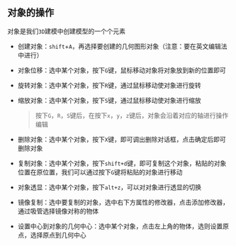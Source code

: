## 对象的操作

对象是我们`3D`建模中创建模型的一个个元素

- 创建对象：`shift`+`A`，再选择要创建的几何图形对象（注意：要在英文编辑法中进行）

- 对象位移：选中某个对象，按下`G`键，鼠标移动对象将对象放到新的位置即可

- 旋转对象：选中某个对象，按下`R`键，通过鼠标移动使对象进行旋转

- 缩放对象：选中某个对象，按下`S`键，通过鼠标移动使对象进行缩放

  > 按下`G`，`R`，`S`键后，在按下`x`，`y`，`z`键后，对象会沿着对应的轴进行操作编辑

- 删除对象：选中某个对象，按下`X`键，即可调出删除对话框，点击确定后即可删除对象

- 复制对象：选中某个对象，按下`shift+d`键，即可复制这个对象，粘贴的对象位置在原位置，我们可以通过按下`G`键将粘贴的对象进行移动

- 对象透显：选中某个对象，按下`alt+z`，可以对对象进行透显的切换

- 镜像复制：选中要复制的对象，选中右下方属性的修改器，点击添加修改器，通过吸管选择镜像对称的物体

- 设置中心到对象的几何中心：选中某个对象，点击左上角的物体，选则设置原点，选择原点到几何中心